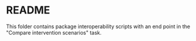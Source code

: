# README

This folder contains package interoperability scripts with an end point in the "Compare intervention scenarios" task.
